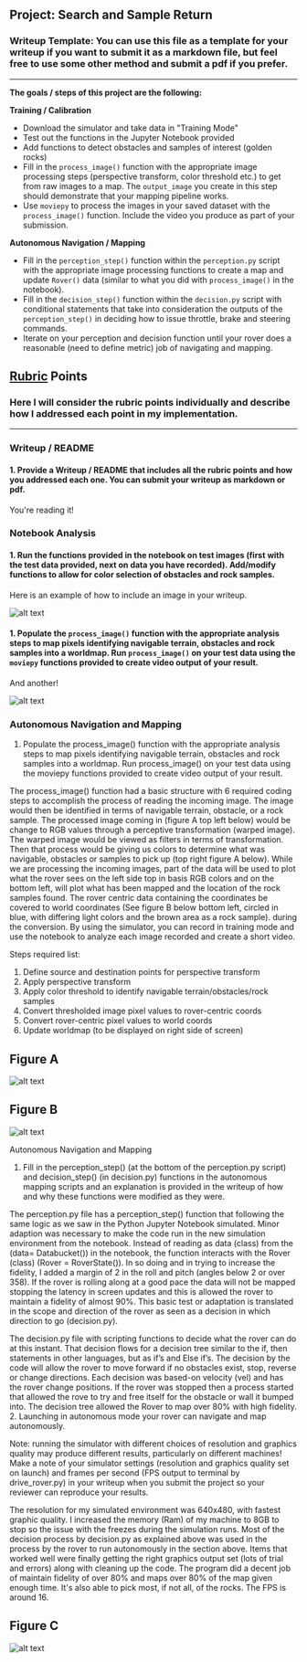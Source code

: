 ## Project: Search and Sample Return
### Writeup Template: You can use this file as a template for your writeup if you want to submit it as a markdown file, but feel free to use some other method and submit a pdf if you prefer.

---


**The goals / steps of this project are the following:**  

**Training / Calibration**  

* Download the simulator and take data in "Training Mode"
* Test out the functions in the Jupyter Notebook provided
* Add functions to detect obstacles and samples of interest (golden rocks)
* Fill in the `process_image()` function with the appropriate image processing steps (perspective transform, color threshold etc.) to get from raw images to a map.  The `output_image` you create in this step should demonstrate that your mapping pipeline works.
* Use `moviepy` to process the images in your saved dataset with the `process_image()` function.  Include the video you produce as part of your submission.

**Autonomous Navigation / Mapping**

* Fill in the `perception_step()` function within the `perception.py` script with the appropriate image processing functions to create a map and update `Rover()` data (similar to what you did with `process_image()` in the notebook). 
* Fill in the `decision_step()` function within the `decision.py` script with conditional statements that take into consideration the outputs of the `perception_step()` in deciding how to issue throttle, brake and steering commands. 
* Iterate on your perception and decision function until your rover does a reasonable (need to define metric) job of navigating and mapping.  

[//]: # (Image References)

[image1]: ./misc/rover_image.jpg
[image2]: ./calibration_images/example_grid1.jpg
[image3]: ./calibration_images/example_rock1.jpg
[image4]: ./misc/capturea.jpg
[image5]: ./misc/captureb.jpg
[image6]: ./misc/capturec.jpg

## [Rubric](https://review.udacity.com/#!/rubrics/916/view) Points
### Here I will consider the rubric points individually and describe how I addressed each point in my implementation.  

---
### Writeup / README

#### 1. Provide a Writeup / README that includes all the rubric points and how you addressed each one.  You can submit your writeup as markdown or pdf.  

You're reading it!

### Notebook Analysis
#### 1. Run the functions provided in the notebook on test images (first with the test data provided, next on data you have recorded). Add/modify functions to allow for color selection of obstacles and rock samples.
Here is an example of how to include an image in your writeup.

![alt text][image1]

#### 1. Populate the `process_image()` function with the appropriate analysis steps to map pixels identifying navigable terrain, obstacles and rock samples into a worldmap.  Run `process_image()` on your test data using the `moviepy` functions provided to create video output of your result. 
And another! 

![alt text][image2]
### Autonomous Navigation and Mapping

1. Populate the process_image() function with the appropriate analysis steps to map pixels identifying navigable terrain, obstacles and rock samples into a worldmap. Run process_image() on your test data using the moviepy functions provided to create video output of your result.

The process_image() function had a basic structure with 6 required coding steps to accomplish the process of reading the incoming image. The image would then be identified in terms of navigable terrain, obstacle, or a rock sample. The processed image coming in (figure A top left below) would be change to RGB values through a perceptive transformation (warped image). The warped image would be viewed as filters in terms of transformation. Then that process would be giving us colors to determine what was navigable, obstacles or samples to pick up (top right figure A below). While we are processing the incoming images, part of the data will be used to plot what the rover sees on the left side top in basis RGB colors and on the bottom left, will plot what has been mapped and the location of the rock samples found.  The rover centric data containing the coordinates be covered to world coordinates (See figure B below bottom left, circled in blue, with differing light colors and the brown area as a rock sample). during the conversion.  By using the simulator, you can record in training mode and use the notebook to analyze each image recorded and create a short video.

Steps required list: 
1.	Define source and destination points for perspective transform
2.	Apply perspective transform
3.	Apply color threshold to identify navigable terrain/obstacles/rock samples
4.	Convert thresholded image pixel values to rover-centric coords
5.	Convert rover-centric pixel values to world coords
6.	Update worldmap (to be displayed on right side of screen)

##                                        Figure A

![alt text][image4] 

##                                        Figure B

![alt text][image5]

Autonomous Navigation and Mapping
1. Fill in the perception_step() (at the bottom of the perception.py script) and decision_step() (in decision.py) functions in the autonomous mapping scripts and an explanation is provided in the writeup of how and why these functions were modified as they were.

The perception.py file has a perception_step() function that following the same logic as we saw in the Python Jupyter Notebook simulated. Minor adaption was necessary to make the code run in the new simulation environment from the notebook. Instead of reading as data (class) from the (data= Databucket()) in the notebook, the function interacts with the Rover (class) (Rover = RoverState()). In so doing and in trying to increase the fidelity, I added a margin of 2 in the roll and pitch (angles below 2 or over 358). If the rover is rolling along at a good pace the data will not be mapped stopping the latency in screen updates and this is allowed the rover to maintain a fidelity of almost 90%. This basic test or adaptation is translated in the scope and direction of the rover as seen as a decision in which direction to go (decision.py). 

The decision.py file with scripting functions to decide what the rover can do at this instant. That decision flows for a decision tree similar to the if, then statements in other languages, but as if’s and Else if’s.  The decision by the code will allow the rover to move forward if no obstacles exist, stop, reverse or change directions.  Each decision was based-on velocity (vel) and has the rover change positions. If the rover was stopped then a process started that allowed the rove to try and free itself for the obstacle or wall it bumped into. The decision tree allowed the Rover to map over 80% with high fidelity.
2. Launching in autonomous mode your rover can navigate and map autonomously.

Note: running the simulator with different choices of resolution and graphics quality may produce different results, particularly on different machines! Make a note of your simulator settings (resolution and graphics quality set on launch) and frames per second (FPS output to terminal by drive_rover.py) in your writeup when you submit the project so your reviewer can reproduce your results.

The resolution for my simulated environment was 640x480, with fastest graphic quality. I increased the memory (Ram) of my machine to 8GB to stop so the issue with the freezes during the simulation runs.  Most of the decision process by decision.py as explained above was used in the process by the rover to run autonomously in the section above. Items that worked well were finally getting the right graphics output set (lots of trial and errors) along with cleaning up the code. The program did a decent job of maintain fidelity of over 80% and maps over 80% of the map given enough time. It's also able to pick most, if not all, of the rocks. The FPS is around 16.

##                  Figure C
![alt text][image6]



